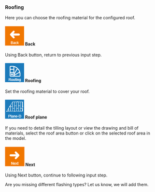 
### Roofing
Here you can choose the roofing material for the configured roof.

#### ![naviBackIcon](img/backIcon-en.png) Back
Using Back button, return to previous input step.

#### ![roofingLibraryIcon](img/roofingLibraryIcon-en.png) Roofing
Set the roofing material to cover your roof.

#### ![Alt text](img/roofPlaneDicon-en) Roof plane
If you need to detail the tilling layout or view the drawing and bill of materials, select the roof area button or click on the selected roof area in the model.

#### ![naviNextIcon](img/nextIcon-en.png) Next 
Using Next button, continue to following input step.

Are you missing different flashing types? Let us know, we will add them.
